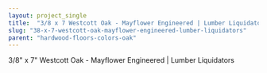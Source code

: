 ```yaml
---
layout: project_single
title:  "3/8 x 7 Westcott Oak - Mayflower Engineered | Lumber Liquidators"
slug: "38-x-7-westcott-oak-mayflower-engineered-lumber-liquidators"
parent: "hardwood-floors-colors-oak"
---
```

3/8" x 7" Westcott Oak - Mayflower Engineered | Lumber Liquidators